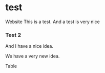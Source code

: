 # test
Website
This is a test. And a test is very nice

### Test 2
And I have a nice idea.

We have a very new idea.

Table
